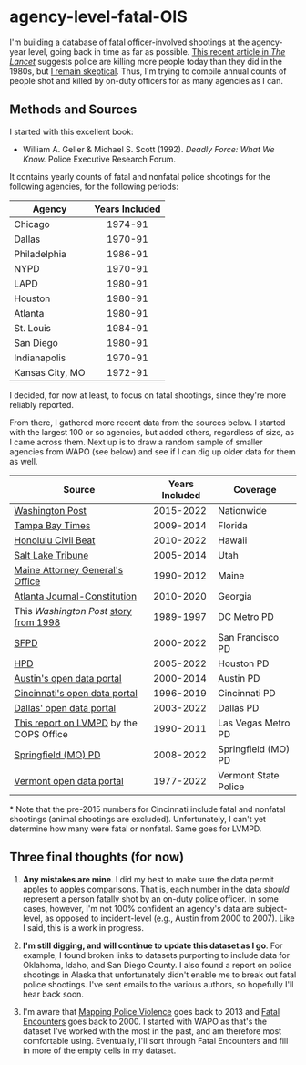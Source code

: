 # agency-level-fatal-OIS

I'm building a database of fatal officer-involved shootings at the agency-year level, going back in time as far as possible. [This recent article in *The Lancet*](https://t.co/zDLTHrysAv) suggests police are killing more people today than they did in the 1980s, but [I remain skeptical](https://twitter.com/jnixy/status/1635677916762886149). Thus, I'm trying to compile annual counts of people shot and killed by on-duty officers for as many agencies as I can. 

## Methods and Sources

I started with this excellent book: 

- William A. Geller & Michael S. Scott (1992). *Deadly Force: What We Know.* Police Executive Research Forum. 

It contains yearly counts of fatal and nonfatal police shootings for the following agencies, for the following periods:

| Agency          	| Years Included 	|
|-----------------	|:--------------:	|
| Chicago         	|     1974-91    	|
| Dallas          	|     1970-91    	|
| Philadelphia    	|     1986-91    	|
| NYPD            	|     1970-91    	|
| LAPD            	|     1980-91    	|
| Houston         	|     1980-91    	|
| Atlanta         	|     1980-91    	|
| St. Louis       	|     1984-91    	|
| San Diego       	|     1980-91    	|
| Indianapolis    	|     1970-91    	|
| Kansas City, MO 	|     1972-91    	|

I decided, for now at least, to focus on fatal shootings, since they're more reliably reported. 

From there, I gathered more recent data from the sources below. I started with the largest 100 or so agencies, but added others, regardless of size, as I came across them. Next up is to draw a random sample of smaller agencies from WAPO (see below) and see if I can dig up older data for them as well. 

| Source                                                                                                                                                                                                              	| Years Included 	| Coverage             	|
|---------------------------------------------------------------------------------------------------------------------------------------------------------------------------------------------------------------------	|----------------	|----------------------	|
| [Washington Post](https://github.com/washingtonpost/data-police-shootings)                                                                                                                                          	| 2015-2022      	| Nationwide           	|
| [Tampa Bay Times](https://projects.tampabay.com/projects/2017/investigations/florida-police-shootings/database/)                                                                                                    	| 2009-2014      	| Florida              	|
| [Honolulu Civil Beat](https://cbmultimedia.pythonanywhere.com/)                                                                                                                                                     	| 2010-2022      	| Hawaii               	|
| [Salt Lake Tribune](http://local.sltrib.com/charts/shootings/policeshootings.html)                                                                                                                                  	| 2005-2014      	| Utah                 	|
| [Maine Attorney General's Office](https://www.pressherald.com/interactive/maine-police-deadly-force-lethal-database/)                                                                                               	| 1990-2012      	| Maine                	|
| [Atlanta Journal-Constitution](https://investigations.ajc.com/overtheline/database/)                                                                                                                                	| 2010-2020      	| Georgia              	|
| This *Washington Post* [story from 1998](https://www.washingtonpost.com/wp-srv/local/longterm/dcpolice/deadlyforce/police1page1.htm)                                                                                	| 1989-1997      	| DC Metro PD          	|
| [SFPD](https://www.sanfranciscopolice.org/sites/default/files/2022-02/SFPDOISInvestigationsSheet20220215.pdf)                                                                                                       	| 2000-2022      	| San Francisco PD     	|
| [HPD](https://www.houstontx.gov/police/ois/)                                                                                                                                                                        	| 2005-2022      	| Houston PD           	|
| [Austin's open data portal](https://data.austintexas.gov/Public-Safety/Officer-Involved-Shooting-2000-2014/63p6-iegi)                                                                                               	| 2000-2014      	| Austin PD            	|
| [Cincinnati's open data portal](https://data.cincinnati-oh.gov/Safety/PDI-Police-Data-Initiative-Officer-Involved-Shooti/r6q4-muts)                                                                                 	| 1996-2019      	| Cincinnati PD        	|
| [Dallas' open data portal](https://www.dallasopendata.com/Public-Safety/Dallas-Police-Officer-Involved-Shootings/4gmt-jyx2)                                                                                         	| 2003-2022      	| Dallas PD            	|
| [This report on LVMPD](https://cops.usdoj.gov/RIC/Publications/cops-p273-pub.pdf) by the COPS Office                                                                                                                	| 1990-2011      	| Las Vegas Metro PD   	|
| [Springfield (MO) PD](https://www.springfieldmo.gov/3755/Officer-Involved-Shootings)                                                                                                                                	| 2008-2022      	| Springfield (MO) PD  	|
| [Vermont open data portal](https://data.vermont.gov/Public-Safety/Vermont-State-Police-Officer-Involved-Shootings-19/du86-kfnp?category=Public-Safety&view_name=Vermont-State-Police-Officer-Involved-Shootings-19) 	| 1977-2022      	| Vermont State Police 	|

\* Note that the pre-2015 numbers for Cincinnati include fatal and nonfatal shootings (animal shootings are excluded). Unfortunately, I can't yet determine how many were fatal or nonfatal. Same goes for LVMPD. 

## Three final thoughts (for now)

1. **Any mistakes are mine**. I did my best to make sure the data permit apples to apples comparisons. That is, each number in the data *should* represent a person fatally shot by an on-duty police officer. In some cases, however, I'm  not 100% confident an agency's data are subject-level, as opposed to incident-level (e.g., Austin from 2000 to 2007). Like I said, this is a work in progress.

2. **I'm still digging, and will continue to update this dataset as I go**. For example, I found broken links to datasets purporting to include data for Oklahoma, Idaho, and San Diego County. I also found a report on police shootings in Alaska that unfortunately didn't enable me to break out fatal police shootings. I've sent emails to the various authors, so hopefully I'll hear back soon. 

3. I'm aware that [Mapping Police Violence](https://mappingpoliceviolence.us/) goes back to 2013 and [Fatal Encounters](https://fatalencounters.org/) goes back to 2000. I started with WAPO as that's the dataset I've worked with the most in the past, and am therefore most comfortable using. Eventually, I'll sort through Fatal Encounters and fill in more of the empty cells in my dataset. 